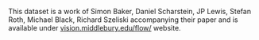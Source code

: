 This dataset is a work of
Simon Baker,
Daniel Scharstein,
JP Lewis, Stefan Roth,
Michael Black,
Richard Szeliski
accompanying their paper and is available under
[vision.middlebury.edu/flow/](vision.middlebury.edu/flow/) website.